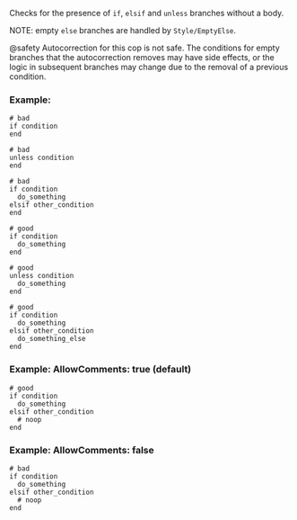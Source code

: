 Checks for the presence of `if`, `elsif` and `unless` branches without a body.

NOTE: empty `else` branches are handled by `Style/EmptyElse`.

@safety
    Autocorrection for this cop is not safe. The conditions for empty branches that
    the autocorrection removes may have side effects, or the logic in subsequent
    branches may change due to the removal of a previous condition.

### Example:
    # bad
    if condition
    end

    # bad
    unless condition
    end

    # bad
    if condition
      do_something
    elsif other_condition
    end

    # good
    if condition
      do_something
    end

    # good
    unless condition
      do_something
    end

    # good
    if condition
      do_something
    elsif other_condition
      do_something_else
    end

### Example: AllowComments: true (default)
    # good
    if condition
      do_something
    elsif other_condition
      # noop
    end

### Example: AllowComments: false
    # bad
    if condition
      do_something
    elsif other_condition
      # noop
    end
